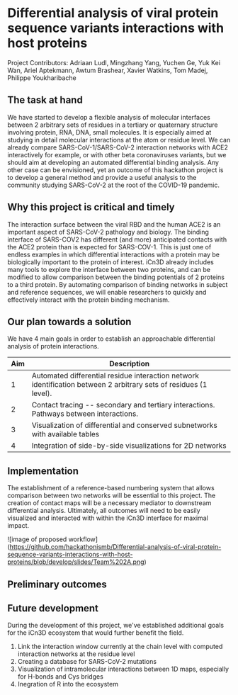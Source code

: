 # Differential analysis of viral protein sequence variants interactions with host proteins 

Project Contributors: Adriaan Ludl, Mingzhang Yang, Yuchen Ge, Yuk Kei Wan, Ariel Aptekmann, Awtum Brashear, Xavier Watkins, Tom Madej, Philippe Youkharibache

## The task at hand

We have started to develop a flexible analysis of molecular interfaces between 2 arbitrary sets of residues in a tertiary or quaternary structure involving protein, RNA, DNA, small molecules.  It is especially aimed at studying in detail molecular interactions at the atom or residue level.  We can already compare SARS-CoV-1/SARS-CoV-2 interaction networks with ACE2 interactively  for example, or with other beta coronaviruses variants, but we should aim at developing an automated differential binding analysis.   Any other case can be envisioned, yet an outcome of this hackathon project is to develop a general method and provide a useful analysis to the community studying SARS-CoV-2 at the root of the COVID-19 pandemic.


## Why this project is critical and timely

The interaction surface between the viral RBD and the human ACE2 is an important aspect of SARS-CoV-2 pathology and biology. The binding interface of SARS-COV2 has different (and more) anticipated contacts with the ACE2 protein than is expected for SARS-COV-1. This is just one of endless examples in which differential interactions with a protein may be biologically important to the protein of interest. iCn3D already includes many tools to explore the interface between two proteins, and can be modified to allow comparison between the binding potentials of 2 proteins to a third protein. By automating comparison of binding networks in subject and reference sequences, we will enable researchers to quickly and effectively interact with the protein binding mechanism. 

## Our plan towards a solution

We have 4 main goals in order to establish an approachable differential analysis of protein interactions. 

| Aim  | Description |
| ------------- | ------------- |
| 1  | Automated differential residue interaction network identification between 2 arbitrary sets of residues (1 level).   |
| 2  | Contact tracing -- secondary and tertiary interactions. Pathways between interactions.  |
| 3  | Visualization of differential and conserved subnetworks with available tables  |
| 4  | Integration of side-by-side visualizations for 2D networks |

## Implementation

The establishment of a reference-based numbering system that allows comparison between two networks will be essential to this project. 
The creation of contact maps will be a necessary mediator to downstream differential analysis. 
Ultimately, all outcomes will need to be easily visualized and interacted with within the iCn3D interface for maximal impact. 


![image of proposed workflow]
(https://github.com/hackathonismb/Differential-analysis-of-viral-protein-sequence-variants-interactions-with-host-proteins/blob/develop/slides/Team%202A.png)

## Preliminary outcomes


## Future development

During the development of this project, we've established additional goals for the iCn3D ecosystem that would further benefit the field. 
1. Link the interaction window currently at the chain level with computed interaction networks at the residue level
2. Creating a database for SARS-CoV-2 mutations
3. Visualization of intramolecular interactions between 1D maps, especially for H-bonds and Cys bridges
4. Inegration of R into the ecosystem 
